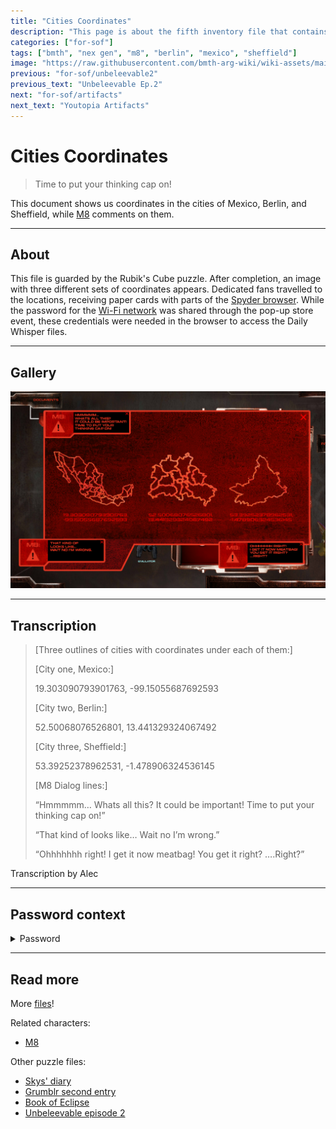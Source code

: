 ```yaml
---
title: "Cities Coordinates"
description: "This page is about the fifth inventory file that contains coordinates of cities, hidden behind a Rubik's cube puzzle."
categories: ["for-sof"]
tags: ["bmth", "nex gen", "m8", "berlin", "mexico", "sheffield"]
image: "https://raw.githubusercontent.com/bmth-arg-wiki/wiki-assets/main/files/cities_coordinates/coordinates-300x300.png"
previous: "for-sof/unbeleevable2"
previous_text: "Unbeleevable Ep.2"
next: "for-sof/artifacts"
next_text: "Youtopia Artifacts"
---
```


# Cities Coordinates

> Time to put your thinking cap on!

This document shows us coordinates in the cities of Mexico, Berlin, and Sheffield, 
while [M8](../m8) comments on them.

***

## About

This file is guarded by the Rubik's Cube puzzle. After completion, an image with three different sets of 
coordinates appears. Dedicated fans travelled to the locations, receiving paper cards with parts of the 
[Spyder browser](../website/webbrowser). While the password for the [Wi-Fi network](../website/wifi) was shared 
through the pop-up store event, these credentials were needed in the browser to access the Daily Whisper files.

***

## Gallery

![coordinates](https://raw.githubusercontent.com/bmth-arg-wiki/wiki-assets/main/files/cities_coordinates/rubikscoordinates.png)

***

## Transcription

>[Three outlines of cities with coordinates under each of them:]
>
>[City one, Mexico:]
>
>19.303090793901763, -99.15055687692593
>
>[City two, Berlin:]
>
>52.50068076526801, 13.441329324067492
>
>[City three, Sheffield:]
>
>53.39252378962531, -1.478906324536145
>
>[M8 Dialog lines:]
>
>“Hmmmmm… Whats all this? It could be important! Time to put your thinking cap on!”
>
>“That kind of looks like… Wait no I’m wrong.”
>
>“Ohhhhhhh right! I get it now meatbag! You get it right? ….Right?”

Transcription by Alec

***

## Password context

<details class="password">
  <summary>Password</summary>

The coordinates are behind the Rubik's cube puzzle, which doesn't have a straightforward solution. It is possible 
to record the shuffling of the cube to help you solve it.
</details>

***

## Read more

More [files](for-sof)!

Related characters:

- [M8](../m8)

Other puzzle files:

- [Skys' diary](skys-diary)
- [Grumblr second entry](grumblr2)
- [Book of Eclipse](book-of-eclipse)
- [Unbeleevable episode 2](unbeleevable2)